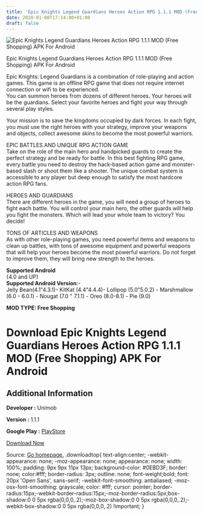```yaml
---
title: 'Epic Knights Legend Guardians Heroes Action RPG 1.1.1 MOD (Free Shopping) APK For Android'
date: 2020-01-08T17:14:00+01:00
draft: false
---
```


![Epic Knights Legend Guardians Heroes Action RPG 1.1.1 MOD (Free Shopping) APK For Android](https://i1.wp.com/apkhome.net/wp-content/uploads/2020/01/Epic-Knights-Legend-Guardians-Heroes-Action-RPG-1.1.1-MOD-Free-Shopping.png "Epic Knights Legend Guardians Heroes Action RPG 1.1.1 MOD (Free Shopping) APK For Android")

  

Epic Knights Legend Guardians Heroes Action RPG 1.1.1 MOD (Free Shopping) APK For Android

Epic Knights: Legend Guardians is a combination of role-playing and action games. This game is an offline RPG game that does not require internet connection or wifi to be experienced.  
You can summon heroes from dozens of different heroes. Your heroes will be the guardians. Select your favorite heroes and fight your way through several play styles.

Your mission is to save the kingdoms occupied by dark forces. In each fight, you must use the right heroes with your strategy, improve your weapons and objects, collect awesome skins to become the most powerful warriors.

EPIC BATTLES AND UNIQUE RPG ACTION GAME  
Take on the role of the main hero and handpicked guards to create the perfect strategy and be ready for battle. In this best fighting RPG game, every battle you need to destroy the hack-based action game and monster-based slash or shoot them like a shooter. The unique combat system is accessible to any player but deep enough to satisfy the most hardcore action RPG fans.

HEROES AND GUARDIANS  
There are different heroes in the game, you will need a group of heroes to fight each battle. You will control your main hero, the other guards will help you fight the monsters. Which will lead your whole team to victory? You decide!

TONS OF ARTICLES AND WEAPONS  
As with other role-playing games, you need powerful items and weapons to clean up battles, with tons of awesome equipment and powerful weapons that will help your heroes become the most powerful warriors. Do not forget to improve them, they will bring new strength to the heroes.

**Supported Android**  
{4.0 and UP}  
**Supported Android Version**:-  
Jelly Bean(4.1"4.3.1)- KitKat (4.4"4.4.4)- Lollipop (5.0"5.0.2) - Marshmallow (6.0 - 6.0.1) - Nougat (7.0 " 7.1.1) - Oreo (8.0-8.1) - Pie (9.0)

**MOD TYPE: Free Shopping**

Download Epic Knights Legend Guardians Heroes Action RPG 1.1.1 MOD (Free Shopping) APK For Android
==================================================================================================

Additional Information
----------------------

**Developer :** Unimob

**Version :** 1.1.1

**Google Play :** [PlayStore](https://play.google.com/store/apps/details?id=com.unimob.legend.guardians)

  

[Download Now](https://store4app.co/post/epic-knights-legend-guardians-heroes-action-rpg-1-1-1-mod-free-shopping-apk-for-android_1578499871)

  
Source: [Go homepage.](https://store4app.co/post/epic-knights-legend-guardians-heroes-action-rpg-1-1-1-mod-free-shopping-apk-for-android_1578499871) .downloadtop{ text-align:center; -webkit-appearance: none; -moz-appearance: none; appearance: none; width: 100%; padding: 9px 9px 11px 13px; background-color: #0EBD3F; border: none; color:#fff; border-radius: 3px; outline: none; font-weight;bold; font: 20px 'Open Sans', sans-serif; -webkit-font-smoothing: antialiased; -moz-osx-font-smoothing: grayscale; color: #fff; cursor: pointer; border-radius:15px;-webkit-border-radius:15px;-moz-border-radius:5px;box-shadow:0 0 5px rgba(0,0,0,.2);-moz-box-shadow:0 0 5px rgba(0,0,0,.2);-webkit-box-shadow:0 0 5px rgba(0,0,0,.2) !important; }